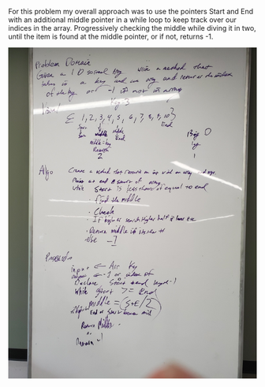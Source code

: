 For this problem my overall approach was to use the pointers Start and End with an additional middle pointer in a while loop to keep track over our indices in the array. Progressively checking the middle while diving it in two, until the item is found at the middle pointer, or if not, returns -1.

![alt text](https://raw.githubusercontent.com/GoldBeardSea/data-structures-and-algorithms/master/assets/BinarySearch.jpg "White Board")